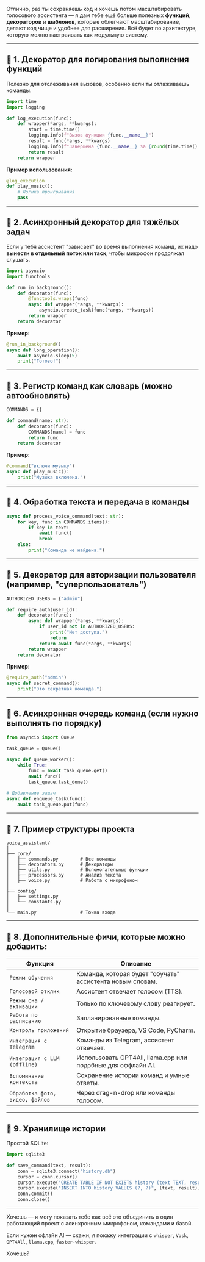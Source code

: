 Отлично, раз ты сохраняешь код и хочешь потом масштабировать голосового ассистента — я дам тебе ещё больше полезных **функций**, **декораторов** и **шаблонов**, которые облегчают масштабирование, делают код чище и удобнее для расширения. Всё будет по архитектуре, которую можно настраивать как модульную систему.

---

## 🔰 1. Декоратор для логирования выполнения функций

Полезно для отслеживания вызовов, особенно если ты отлаживаешь команды.

```python
import time
import logging

def log_execution(func):
    def wrapper(*args, **kwargs):
        start = time.time()
        logging.info(f"Вызов функции {func.__name__}")
        result = func(*args, **kwargs)
        logging.info(f"Завершена {func.__name__} за {round(time.time() - start, 2)} сек.")
        return result
    return wrapper
```

**Пример использования:**

```python
@log_execution
def play_music():
    # Логика проигрывания
    pass
```

---

## 🔰 2. Асинхронный декоратор для тяжёлых задач

Если у тебя ассистент "зависает" во время выполнения команд, их надо **вынести в отдельный поток или таск**, чтобы микрофон продолжал слушать.

```python
import asyncio
import functools

def run_in_background():
    def decorator(func):
        @functools.wraps(func)
        async def wrapper(*args, **kwargs):
            asyncio.create_task(func(*args, **kwargs))
        return wrapper
    return decorator
```

**Пример:**

```python
@run_in_background()
async def long_operation():
    await asyncio.sleep(5)
    print("Готово!")
```

---

## 🔰 3. Регистр команд как словарь (можно автообновлять)

```python
COMMANDS = {}

def command(name: str):
    def decorator(func):
        COMMANDS[name] = func
        return func
    return decorator
```

**Пример:**

```python
@command("включи музыку")
async def play_music():
    print("Музыка включена.")
```

---

## 🔰 4. Обработка текста и передача в команды

```python
async def process_voice_command(text: str):
    for key, func in COMMANDS.items():
        if key in text:
            await func()
            break
    else:
        print("Команда не найдена.")
```

---

## 🔰 5. Декоратор для авторизации пользователя (например, "суперпользователь")

```python
AUTHORIZED_USERS = {"admin"}

def require_auth(user_id):
    def decorator(func):
        async def wrapper(*args, **kwargs):
            if user_id not in AUTHORIZED_USERS:
                print("Нет доступа.")
                return
            return await func(*args, **kwargs)
        return wrapper
    return decorator
```

**Пример:**

```python
@require_auth("admin")
async def secret_command():
    print("Это секретная команда.")
```

---

## 🔰 6. Асинхронная очередь команд (если нужно выполнять по порядку)

```python
from asyncio import Queue

task_queue = Queue()

async def queue_worker():
    while True:
        func = await task_queue.get()
        await func()
        task_queue.task_done()

# Добавление задач
async def enqueue_task(func):
    await task_queue.put(func)
```

---

## 🔰 7. Пример структуры проекта

```
voice_assistant/
│
├── core/
│   ├── commands.py        # Все команды
│   ├── decorators.py      # Декораторы
│   ├── utils.py           # Вспомогательные функции
│   ├── processors.py      # Анализ текста
│   ├── voice.py           # Работа с микрофоном
│
├── config/
│   ├── settings.py
│   └── constants.py
│
└── main.py                # Точка входа
```

---

## 🔰 8. Дополнительные фичи, которые можно добавить:

| Функция                         | Описание                                                     |
| ------------------------------- | ------------------------------------------------------------ |
| `Режим обучения`                | Команда, которая будет "обучать" ассистента новым словам.    |
| `Голосовой отклик`              | Ассистент отвечает голосом (TTS).                            |
| `Режим сна / активации`         | Только по ключевому слову реагирует.                         |
| `Работа по расписанию`          | Запланированные команды.                                     |
| `Контроль приложений`           | Открытие браузера, VS Code, PyCharm.                         |
| `Интеграция с Telegram`         | Команды из Telegram, ассистент отвечает.                     |
| `Интеграция с LLM (offline)`    | Использовать GPT4All, llama.cpp или подобные для оффлайн AI. |
| `Вспоминание контекста`         | Сохранение истории команд и умные ответы.                    |
| `Обработка фото, видео, файлов` | Через drag-n-drop или команды голосом.                       |

---

## 🔰 9. Хранилище истории

Простой SQLite:

```python
import sqlite3

def save_command(text, result):
    conn = sqlite3.connect("history.db")
    cursor = conn.cursor()
    cursor.execute("CREATE TABLE IF NOT EXISTS history (text TEXT, result TEXT)")
    cursor.execute("INSERT INTO history VALUES (?, ?)", (text, result))
    conn.commit()
    conn.close()
```

---

Хочешь — я могу показать тебе как всё это объединить в один работающий проект с асинхронным микрофоном, командами и базой.

Если нужен офлайн AI — скажи, я покажу интеграции с `whisper`, `Vosk`, `GPT4All`, `llama.cpp`, `faster-whisper`.

Хочешь?

